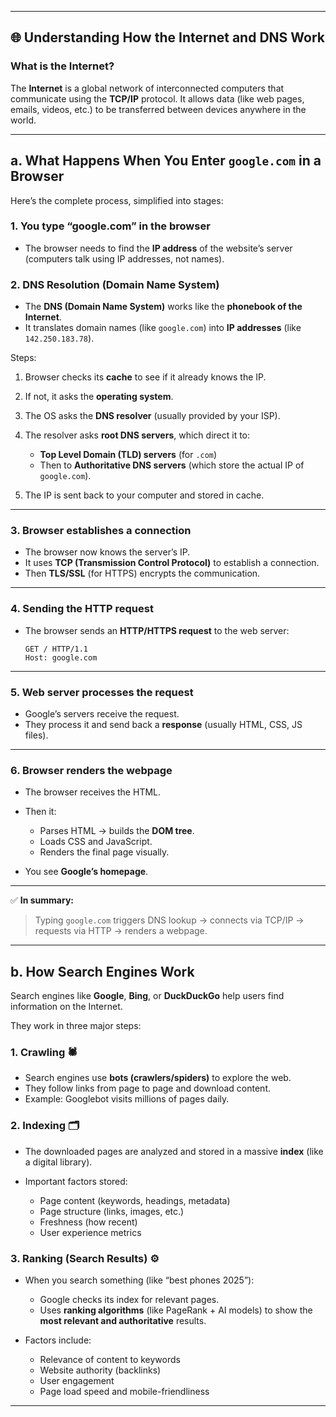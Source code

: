 

---

## 🌐 **Understanding How the Internet and DNS Work**

### **What is the Internet?**

The **Internet** is a global network of interconnected computers that communicate using the **TCP/IP** protocol.
It allows data (like web pages, emails, videos, etc.) to be transferred between devices anywhere in the world.

---

## **a. What Happens When You Enter `google.com` in a Browser**

Here’s the complete process, simplified into stages:

### **1. You type “google.com” in the browser**

* The browser needs to find the **IP address** of the website’s server (computers talk using IP addresses, not names).

### **2. DNS Resolution (Domain Name System)**

* The **DNS (Domain Name System)** works like the **phonebook of the Internet**.
* It translates domain names (like `google.com`) into **IP addresses** (like `142.250.183.78`).

Steps:

1. Browser checks its **cache** to see if it already knows the IP.
2. If not, it asks the **operating system**.
3. The OS asks the **DNS resolver** (usually provided by your ISP).
4. The resolver asks **root DNS servers**, which direct it to:

   * **Top Level Domain (TLD) servers** (for `.com`)
   * Then to **Authoritative DNS servers** (which store the actual IP of `google.com`).
5. The IP is sent back to your computer and stored in cache.

---

### **3. Browser establishes a connection**

* The browser now knows the server’s IP.
* It uses **TCP (Transmission Control Protocol)** to establish a connection.
* Then **TLS/SSL** (for HTTPS) encrypts the communication.

---

### **4. Sending the HTTP request**

* The browser sends an **HTTP/HTTPS request** to the web server:

  ```
  GET / HTTP/1.1
  Host: google.com
  ```

---

### **5. Web server processes the request**

* Google’s servers receive the request.
* They process it and send back a **response** (usually HTML, CSS, JS files).

---

### **6. Browser renders the webpage**

* The browser receives the HTML.
* Then it:

  * Parses HTML → builds the **DOM tree**.
  * Loads CSS and JavaScript.
  * Renders the final page visually.
* You see **Google’s homepage**.

---

✅ **In summary:**

> Typing `google.com` triggers DNS lookup → connects via TCP/IP → requests via HTTP → renders a webpage.

---

## **b. How Search Engines Work**

Search engines like **Google**, **Bing**, or **DuckDuckGo** help users find information on the Internet.

They work in three major steps:

### **1. Crawling 🕷️**

* Search engines use **bots (crawlers/spiders)** to explore the web.
* They follow links from page to page and download content.
* Example: Googlebot visits millions of pages daily.

### **2. Indexing 🗂️**

* The downloaded pages are analyzed and stored in a massive **index** (like a digital library).
* Important factors stored:

  * Page content (keywords, headings, metadata)
  * Page structure (links, images, etc.)
  * Freshness (how recent)
  * User experience metrics

### **3. Ranking (Search Results) ⚙️**

* When you search something (like “best phones 2025”):

  * Google checks its index for relevant pages.
  * Uses **ranking algorithms** (like PageRank + AI models) to show the **most relevant and authoritative** results.
* Factors include:

  * Relevance of content to keywords
  * Website authority (backlinks)
  * User engagement
  * Page load speed and mobile-friendliness

---

